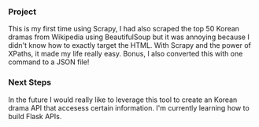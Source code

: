 ### Project

This is my first time using Scrapy, I had also scraped the top 50 Korean dramas from Wikipedia using BeautifulSoup but it was annoying because I didn't know how to exactly target the HTML. With Scrapy and the power of XPaths, it made my life really easy. Bonus, I also converted this with one command to a JSON file!

### Next Steps

In the future I would really like to leverage this tool to create an Korean drama API that accesess certain information. I'm currently learning how to build Flask APIs.
